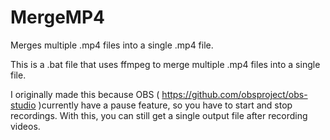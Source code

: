 # MergeMP4
Merges multiple .mp4 files into a single .mp4 file.

This is a .bat file that uses ffmpeg to merge multiple .mp4 files into a single file.  

I originally made this because OBS ( https://github.com/obsproject/obs-studio )currently have a pause feature, so you have to start and stop recordings.  With this, you can still get a single output file after recording videos.
